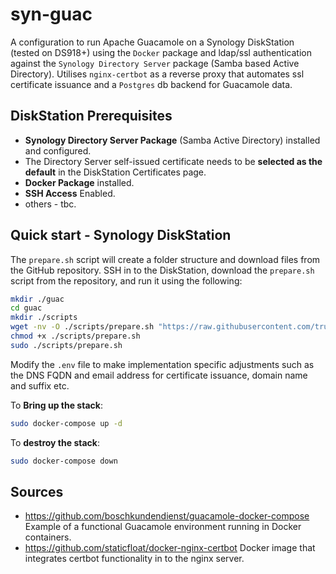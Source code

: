# syn-guac
A configuration to run Apache Guacamole on a Synology DiskStation (tested on DS918+) using the `Docker` package 
and ldap/ssl authentication against the `Synology Directory Server` package (Samba based Active Directory).
Utilises `nginx-certbot` as a reverse proxy that automates ssl certificate issuance and a `Postgres` db backend
for Guacamole data.

## DiskStation Prerequisites
- **Synology Directory Server Package** (Samba Active Directory) installed and configured.
- The Directory Server self-issued certificate needs to be **selected as the default** in the DiskStation Certificates page.
- **Docker Package** installed.
- **SSH Access** Enabled.
- others - tbc.

## Quick start - Synology DiskStation
The `prepare.sh` script will create a folder structure and download files from the GitHub repository.
SSH in to the DiskStation, download the `prepare.sh` script from the repository, and run it using the following:
~~~sh
mkdir ./guac
cd guac
mkdir ./scripts
wget -nv -O ./scripts/prepare.sh "https://raw.githubusercontent.com/trustsecure/syn-guac/master/scripts/prepare.sh"
chmod +x ./scripts/prepare.sh
sudo ./scripts/prepare.sh 
~~~

Modify the `.env` file to make implementation specific adjustments such as the DNS FQDN and email address for 
certificate issuance, domain name and suffix etc. 

To **Bring up the stack**:
~~~sh
sudo docker-compose up -d
~~~

To **destroy the stack**:
~~~sh
sudo docker-compose down
~~~

## Sources
- https://github.com/boschkundendienst/guacamole-docker-compose
	Example of a functional Guacamole environment running in Docker containers.
- https://github.com/staticfloat/docker-nginx-certbot
	Docker image that integrates certbot functionality in to the nginx server.
